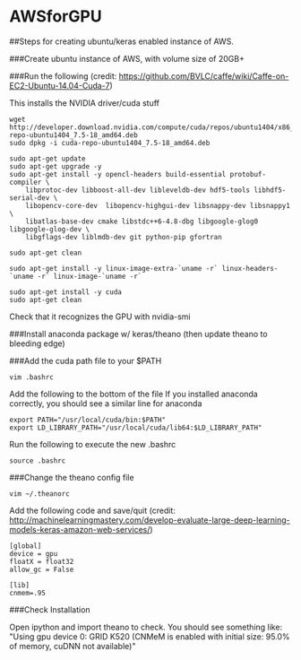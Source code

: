 # AWSforGPU

##Steps for creating ubuntu/keras enabled instance of AWS.

###Create ubuntu instance of AWS, with volume size of 20GB+

###Run the following (credit: https://github.com/BVLC/caffe/wiki/Caffe-on-EC2-Ubuntu-14.04-Cuda-7)

This installs the NVIDIA driver/cuda stuff
```
wget http://developer.download.nvidia.com/compute/cuda/repos/ubuntu1404/x86_64/cuda-repo-ubuntu1404_7.5-18_amd64.deb
sudo dpkg -i cuda-repo-ubuntu1404_7.5-18_amd64.deb

sudo apt-get update
sudo apt-get upgrade -y
sudo apt-get install -y opencl-headers build-essential protobuf-compiler \
    libprotoc-dev libboost-all-dev libleveldb-dev hdf5-tools libhdf5-serial-dev \
    libopencv-core-dev  libopencv-highgui-dev libsnappy-dev libsnappy1 \
    libatlas-base-dev cmake libstdc++6-4.8-dbg libgoogle-glog0 libgoogle-glog-dev \
    libgflags-dev liblmdb-dev git python-pip gfortran

sudo apt-get clean

sudo apt-get install -y linux-image-extra-`uname -r` linux-headers-`uname -r` linux-image-`uname -r`

sudo apt-get install -y cuda
sudo apt-get clean
```
Check that it recognizes the GPU with nvidia-smi

###Install anaconda package w/ keras/theano (then update theano to bleeding edge)

###Add the cuda path file to your $PATH
```
vim .bashrc
```
Add the following to the bottom of the file
If you installed anaconda correctly, you should see a similar line for anaconda
```
export PATH="/usr/local/cuda/bin:$PATH"
export LD_LIBRARY_PATH="/usr/local/cuda/lib64:$LD_LIBRARY_PATH"
```
Run the following to execute the new .bashrc
```
source .bashrc
```

###Change the theano config file
```
vim ~/.theanorc
```
Add the following code and save/quit (credit: http://machinelearningmastery.com/develop-evaluate-large-deep-learning-models-keras-amazon-web-services/)
```
[global]
device = gpu
floatX = float32
allow_gc = False
 
[lib]
cnmem=.95
```
###Check Installation

Open ipython and import theano to check. You should see something like:
"Using gpu device 0: GRID K520 (CNMeM is enabled with initial size: 95.0% of memory, cuDNN not available)"
